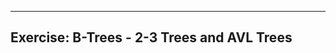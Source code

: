 ------------------------------------------------------
Exercise: B-Trees - 2-3 Trees and AVL Trees
------------------------------------------------------
